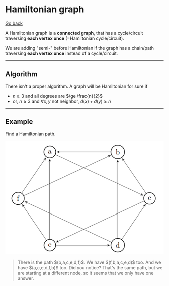 # Hamiltonian graph

[Go back](..#sorting-and-search)

A Hamiltonian graph is a **connected graph**, that has a cycle/circuit traversing **each vertex once** (=Hamiltonian cycle/circuit).

We are adding "semi-" before Hamiltonian if the graph has a chain/path traversing **each vertex once** instead of a cycle/circuit.

<hr class="sl">

## Algorithm

There isn't a proper algorithm. A graph will be Hamiltonian for sure if

* $n \ge 3$ and all degrees are $\ge \frac{n}{2}$
* or, $n \ge 3$ and $\forall{x,y}$ not neighbor, $d(x)+d(y) \ge n$

<hr class="sr">

## Example

Find a Hamiltonian path.

![](images/hamilton.png)

<blockquote class="spoiler">
There is the path $(b,a,c,e,d,f)$. We have $(f,b,a,c,e,d)$ too. And we have $(a,c,e,d,f,b)$ too. Did you notice? That's the same path, but we are starting at a different node, so it seems that we only have one answer.
</blockquote>